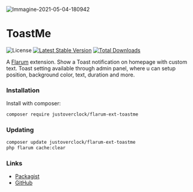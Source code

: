 ![Immagine-2021-05-04-180942](https://user-images.githubusercontent.com/79002016/117035975-3aed3d00-ad05-11eb-98a4-d16bdcefd1f7.png)

# ToastMe

![License](https://img.shields.io/badge/license-MIT-blue.svg) [![Latest Stable Version](https://img.shields.io/packagist/v/justoverclock/flarum-ext-toastme.svg)](https://packagist.org/packages/justoverclock/flarum-ext-toastme) [![Total Downloads](https://img.shields.io/packagist/dt/justoverclock/flarum-ext-toastme.svg)](https://packagist.org/packages/justoverclock/flarum-ext-toastme)

A [Flarum](http://flarum.org) extension. Show a Toast notification on homepage with custom text.
Toast setting available through admin panel, where u can setup position, background color, text, duration and more.

### Installation

Install with composer:

```sh
composer require justoverclock/flarum-ext-toastme
```

### Updating

```sh
composer update justoverclock/flarum-ext-toastme
php flarum cache:clear
```

### Links

- [Packagist](https://packagist.org/packages/justoverclock/flarum-ext-toastme)
- [GitHub](https://github.com/justoverclockl/flarum-ext-toastme)
